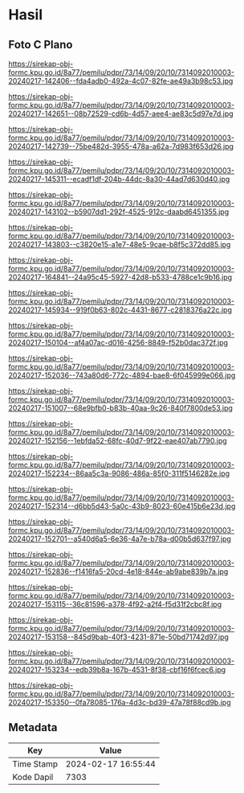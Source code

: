 # Hasil

## Foto C Plano

https://sirekap-obj-formc.kpu.go.id/8a77/pemilu/pdpr/73/14/09/20/10/7314092010003-20240217-142406--fda4adb0-492a-4c07-82fe-ae49a3b98c53.jpg

https://sirekap-obj-formc.kpu.go.id/8a77/pemilu/pdpr/73/14/09/20/10/7314092010003-20240217-142651--08b72529-cd6b-4d57-aee4-ae83c5d97e7d.jpg

https://sirekap-obj-formc.kpu.go.id/8a77/pemilu/pdpr/73/14/09/20/10/7314092010003-20240217-142739--75be482d-3955-478a-a62a-7d983f653d26.jpg

https://sirekap-obj-formc.kpu.go.id/8a77/pemilu/pdpr/73/14/09/20/10/7314092010003-20240217-145311--ecadf1df-204b-44dc-8a30-44ad7d630d40.jpg

https://sirekap-obj-formc.kpu.go.id/8a77/pemilu/pdpr/73/14/09/20/10/7314092010003-20240217-143102--b5907dd1-292f-4525-912c-daabd6451355.jpg

https://sirekap-obj-formc.kpu.go.id/8a77/pemilu/pdpr/73/14/09/20/10/7314092010003-20240217-143803--c3820e15-a1e7-48e5-9cae-b8f5c372dd85.jpg

https://sirekap-obj-formc.kpu.go.id/8a77/pemilu/pdpr/73/14/09/20/10/7314092010003-20240217-164841--24a95c45-5927-42d8-b533-4788ce1c9b16.jpg

https://sirekap-obj-formc.kpu.go.id/8a77/pemilu/pdpr/73/14/09/20/10/7314092010003-20240217-145934--919f0b63-802c-4431-8677-c2818376a22c.jpg

https://sirekap-obj-formc.kpu.go.id/8a77/pemilu/pdpr/73/14/09/20/10/7314092010003-20240217-150104--af4a07ac-d016-4256-8849-f52b0dac372f.jpg

https://sirekap-obj-formc.kpu.go.id/8a77/pemilu/pdpr/73/14/09/20/10/7314092010003-20240217-152036--743a80d6-772c-4894-bae8-6f045999e066.jpg

https://sirekap-obj-formc.kpu.go.id/8a77/pemilu/pdpr/73/14/09/20/10/7314092010003-20240217-151007--68e9bfb0-b83b-40aa-9c26-840f7800de53.jpg

https://sirekap-obj-formc.kpu.go.id/8a77/pemilu/pdpr/73/14/09/20/10/7314092010003-20240217-152156--1ebfda52-68fc-40d7-9f22-eae407ab7790.jpg

https://sirekap-obj-formc.kpu.go.id/8a77/pemilu/pdpr/73/14/09/20/10/7314092010003-20240217-152234--86aa5c3a-9086-486a-85f0-311f5146282e.jpg

https://sirekap-obj-formc.kpu.go.id/8a77/pemilu/pdpr/73/14/09/20/10/7314092010003-20240217-152314--d6bb5d43-5a0c-43b9-8023-60e415b6e23d.jpg

https://sirekap-obj-formc.kpu.go.id/8a77/pemilu/pdpr/73/14/09/20/10/7314092010003-20240217-152701--a540d6a5-6e36-4a7e-b78a-d00b5d637f97.jpg

https://sirekap-obj-formc.kpu.go.id/8a77/pemilu/pdpr/73/14/09/20/10/7314092010003-20240217-152836--f1416fa5-20cd-4e18-844e-ab9abe839b7a.jpg

https://sirekap-obj-formc.kpu.go.id/8a77/pemilu/pdpr/73/14/09/20/10/7314092010003-20240217-153115--36c81596-a378-4f92-a2f4-f5d31f2cbc8f.jpg

https://sirekap-obj-formc.kpu.go.id/8a77/pemilu/pdpr/73/14/09/20/10/7314092010003-20240217-153158--845d9bab-40f3-4231-871e-50bd71742d97.jpg

https://sirekap-obj-formc.kpu.go.id/8a77/pemilu/pdpr/73/14/09/20/10/7314092010003-20240217-153234--edb39b8a-167b-4531-8f38-cbf16f6fcec6.jpg

https://sirekap-obj-formc.kpu.go.id/8a77/pemilu/pdpr/73/14/09/20/10/7314092010003-20240217-153350--0fa78085-176a-4d3c-bd39-47a78f88cd9b.jpg


## Metadata

| Key        | Value               |
| ---------- | ------------------- |
| Time Stamp | 2024-02-17 16:55:44 |
| Kode Dapil | 7303                |



